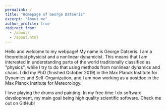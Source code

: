 ```yaml
---
permalink: /
title: "Homepage of George Datseris"
excerpt: "About me"
author_profile: true
redirect_from:
  - /about/
  - /about.html
---
```


Hello and welcome to my webpage! My name is George Datseris. I am a theoretical physicist and a nonlinear dynamicist. This means that I am interested in understanding parts of the world traditionally classified as "physics", while I try to do that using methods from nonlinear dynamics and chaos. I did my PhD (finished October 2019) in the Max Planck Institute for Dynamics and Self-Organization, and I am now working as a postdoc in the Max Planck Institute for Meteorology.

I love playing the drums and painting. In my free time I do software development, my main goal being high quality scientific software. Check me out on GitHub!
